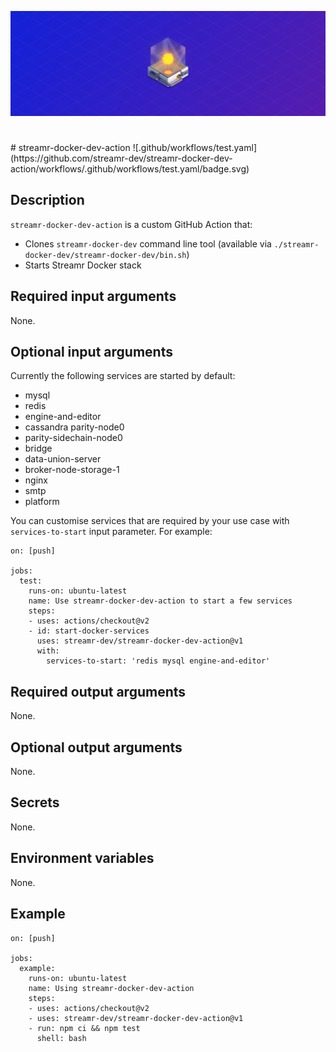 <p align="center">
  <a href="https://streamr.network">
    <img alt="Streamr" src="https://raw.githubusercontent.com/streamr-dev/streamr-docker-dev-action/master/docker-header-img.png" width="1320" />
  </a>
</p>
<h1 align="left"></h1>
# streamr-docker-dev-action
![.github/workflows/test.yaml](https://github.com/streamr-dev/streamr-docker-dev-action/workflows/.github/workflows/test.yaml/badge.svg)

## Description
`streamr-docker-dev-action` is a custom GitHub Action that:
- Clones `streamr-docker-dev` command line tool (available via `./streamr-docker-dev/streamr-docker-dev/bin.sh`)
- Starts Streamr Docker stack

## Required input arguments
None.

## Optional input arguments
Currently the following services are started by default:
- mysql
- redis
- engine-and-editor
- cassandra parity-node0
- parity-sidechain-node0
- bridge
- data-union-server
- broker-node-storage-1
- nginx
- smtp
- platform

You can customise services that are required by your use case with `services-to-start` input parameter.
For example:
```
on: [push]

jobs:
  test:
    runs-on: ubuntu-latest
    name: Use streamr-docker-dev-action to start a few services
    steps:
    - uses: actions/checkout@v2
    - id: start-docker-services
      uses: streamr-dev/streamr-docker-dev-action@v1
      with:
        services-to-start: 'redis mysql engine-and-editor'
```

## Required output arguments
None.

## Optional output arguments
None.

## Secrets
None.

## Environment variables
None.

## Example
```
on: [push]

jobs:
  example:
    runs-on: ubuntu-latest
    name: Using streamr-docker-dev-action
    steps:
    - uses: actions/checkout@v2
    - uses: streamr-dev/streamr-docker-dev-action@v1
    - run: npm ci && npm test
      shell: bash
```
